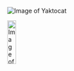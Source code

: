 ![Image of Yaktocat](https://octodex.github.com/images/yaktocat.png)

<img src="https://octodex.github.com/images/yaktocat.png" width="20%" height="100px" alt="Image of Yaktocat">
